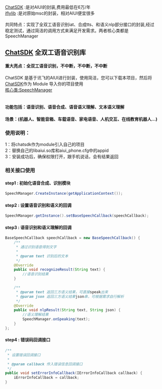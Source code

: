 
[ChatSDK](https://github.com/wowo3129/AIUIChatSDK/tree/master/chatsdk) :是对AIUI的封装,费用最低在6万/年</br>
[iflylib](https://github.com/wowo3129/MvpApp/tree/master/iflylib) :是对原始msc的封装，相对AIUI便宜很多</br>
<br/>
共同特点：实现了全双工语音识别iat、合成tts、和语义nlp部分接口的封装,经过稳定测试，通过简洁的调用方式来满足开发需求。两者核心类都是 SpeechManager</br>

## [ChatSDK](https://github.com/wowo3129/AIUIChatSDK/tree/master/chatsdk) 全双工语音识别库
#### 重大亮点：全双工语音识别，不中断，不中断，不中断<br/>
ChatSDK 是基于讯飞的AIUI进行封装，使用简洁，您可以下载本项目，然后将[ChatSDK](https://github.com/wowo3129/AIUIChatSDK/tree/master/chatsdk)作为 Module 导入你的项目使用<br/>
[核心类:SpeechManager](https://github.com/wowo3129/AIUIChatSDK/blob/master/chatsdk/src/main/java/com/aiuisdk/SpeechManager.java)
<br/>
<br/>
#### 功能包括：语音识别、语音合成、语音语义理解、文本语义理解<br/>
#### 场景：(机器人、智能音箱、车载语音、家电语音、人机交互、在线教育机器人...)<br/>


### 使用说明：
1：将chatsdk作为module引入自己的项目<br/>
2：替换自己的libaiui.so库和aiui_phone.cfg中的appid<br/>
3：安装成功后，确保权限打开，跟手机说话，会有结果返回<br/>

### 相关接口使用

#### step1 : 初始化语音合成、识别模块
```java 
SpeechManager.CreateInstance(getApplicationContext());
```
#### step2 : 设置语音识别和语义的回调
```java 
SpeechManager.getInstance().setBaseSpeechCallback(speechCallback); 
```
#### step3 : 语音识别和语义理解的回调
```java
BaseSpeechCallback speechCallback = new BaseSpeechCallback() {
    /**
     * 通过识别语音得到文字
     *
     * @param text 识别后的文本
     */
    @Override
    public void recognizeResult(String text) {
        //语音识别结果
    }

    /**
     * @param text 返回三方语义结果，可直接speak出来
     * @param json 返回三方语义结果json串，可根据需求自行解析
     */
    @Override
    public void nlpResult(String text, String json) {
        //语义理解结果
        SpeechManager.onSpeaking(text);
    }
};
```
#### step4 : 错误码回调接口
```java
/**
 * 设置错误回调接口
 *
 * @param callback 传入错误信息回调接口
 */
public void setErrorInfoCallback(IErrorInfoCallback callback) {
    iErrorInfoCallback = callback;
}
```
